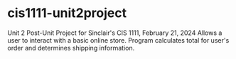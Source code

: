 # cis1111-unit2project
Unit 2 Post-Unit Project for Sinclair's CIS 1111, February 21, 2024
Allows a user to interact with a basic online store. Program calculates total for user's order and determines shipping information.
